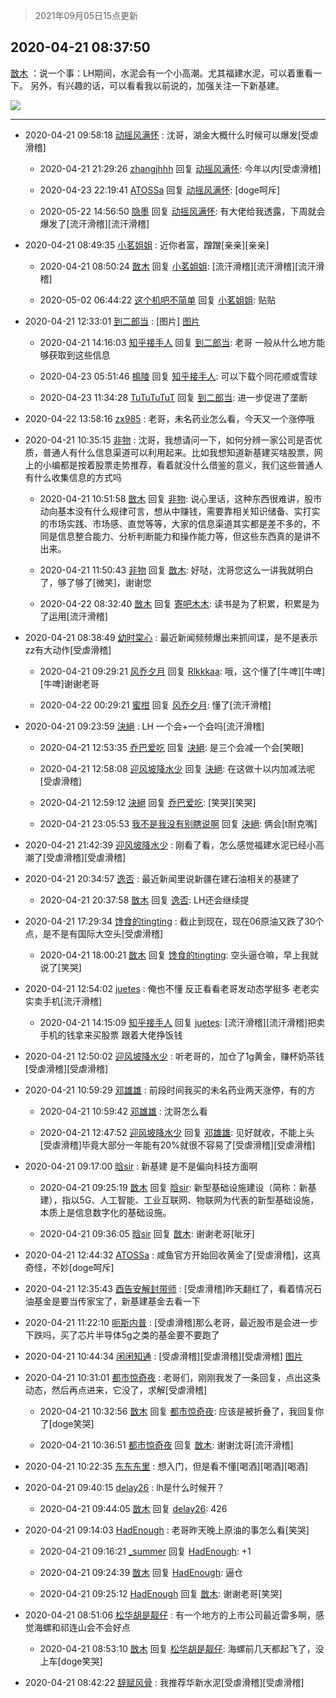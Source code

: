 > 2021年09月05日15点更新
<link rel="stylesheet" href="https://cdn.jsdelivr.net/gh/taotie6/sampleJSON@main/css/photo_show.css">


 ## 2020-04-21 08:37:50 

 [㪚木](https://www.coolapk.com/feed/18220348?shareKey=OGE5ODc2Nzg1ZGZkNjEzMTc1NGI~) ：说一个事：LH期间，水泥会有一个小高潮。尤其福建水泥，可以着重看一下。
另外，有兴趣的话，可以看看我以前说的，加强关注一下新基建。 

<div class="album">
<img class="img-item" src="http://image.coolapk.com/feed/2020/0421/08/1081091_d617233d_9469_8003@1280x1554.jpeg" />
</div>

 ------- 

- 2020-04-21 09:58:18 [动摇风满怀](uid=2908614) : 沈哥，湖金大概什么时候可以爆发[受虐滑稽] 

    - 2020-04-21 21:29:26 [zhangjhhh](uid=1306301) 回复 [动摇风满怀](uid=2908614): 今年以内[受虐滑稽] 

    - 2020-04-23 22:19:41 [ATOSSa](uid=2489532) 回复 [动摇风满怀](uid=2908614): [doge呵斥] 

    - 2020-05-22 14:56:50 [隐墨](uid=683778) 回复 [动摇风满怀](uid=2908614): 有大佬给我透露，下周就会爆发了[流汗滑稽][流汗滑稽] 

- 2020-04-21 08:49:35 [小茗姐姐](uid=2225525) : 近你者富，蹭蹭[亲亲][亲亲] 

    - 2020-04-21 08:50:24 [㪚木](uid=1081091) 回复 [小茗姐姐](uid=2225525): [流汗滑稽][流汗滑稽][流汗滑稽] 

    - 2020-05-02 06:44:22 [这个机吧不简单](uid=1906762) 回复 [小茗姐姐](uid=2225525): 贴贴 

- 2020-04-21 12:33:01 [到二郎当](uid=3513273) : [图片] [图片](http://image.coolapk.com/feed/2020/0421/12/3513273_e2f969c5_3517_5405@749x286.jpeg)

    - 2020-04-21 14:16:03 [知乎接手人](uid=1785267) 回复 [到二郎当](uid=3513273): 老哥 一般从什么地方能够获取到这些信息 

    - 2020-04-23 05:51:46 [樢陵](uid=957352) 回复 [知乎接手人](uid=1785267): 可以下载个同花顺或雪球 

    - 2020-04-23 11:34:28 [TuTuTuTuT](uid=1433312) 回复 [到二郎当](uid=3513273): 进一步促进了垄断 

- 2020-04-22 13:58:16 [zx985](uid=58459) : 老哥，未名药业怎么看，今天又一个涨停哦 

- 2020-04-21 10:35:15 [非物](uid=2190248) : 沈哥，我想请问一下，如何分辨一家公司是否优质，普通人有什么信息渠道可以利用起来。比如我想知道新基建买啥股票，网上的小编都是按着股票走势推荐，看着就没什么借鉴的意义，我们这些普通人有什么收集信息的方式吗 

    - 2020-04-21 10:51:58 [㪚木](uid=1081091) 回复 [非物](uid=2190248): 说心里话，这种东西很难讲，股市动向基本没有什么规律可言，想从中赚钱，需要靠相关知识储备、实打实的市场实践、市场感、直觉等等，大家的信息渠道其实都是差不多的，不同是信息整合能力、分析判断能力和操作能力等，但这些东西真的是讲不出来。 

    - 2020-04-21 11:50:43 [非物](uid=2190248) 回复 [㪚木](uid=1081091): 好哒，沈哥您这么一讲我就明白了，够了够了[微笑]，谢谢您 

    - 2020-04-22 08:32:40 [㪚木](uid=1081091) 回复 [寄吧木木](uid=1811711): 读书是为了积累，积累是为了运用[流汗滑稽] 

- 2020-04-21 08:38:49 [幼时棠心](uid=1017379) : 最近新闻频频爆出来抓间谍，是不是表示zz有大动作[受虐滑稽] 

    - 2020-04-21 09:29:21 [风乔夕月](uid=2725527) 回复 [Rlkkkaa](uid=464831): 哦，这个懂了[牛啤][牛啤][牛啤]谢谢老哥 

    - 2020-04-22 00:29:21 [蜜柑](uid=1097842) 回复 [风乔夕月](uid=2725527): 懂了[流汗滑稽] 

- 2020-04-21 09:23:59 [決絕](uid=2288436) : LH  一个会+一个会吗[流汗滑稽] 

    - 2020-04-21 12:53:35 [乔巴爱吃](uid=927862) 回复 [決絕](uid=2288436): 是三个会减一个会[笑眼] 

    - 2020-04-21 12:58:08 [迎风坡降水少](uid=1967135) 回复 [決絕](uid=2288436): 在这做十以内加减法呢[受虐滑稽] 

    - 2020-04-21 12:59:12 [決絕](uid=2288436) 回复 [乔巴爱吃](uid=927862): [笑哭][笑哭] 

    - 2020-04-21 23:05:53 [我不是我没有别瞎说啊](uid=2231912) 回复 [決絕](uid=2288436): 俩会[t耐克嘴] 

- 2020-04-21 21:42:39 [迎风坡降水少](uid=1967135) : 刚看了看，怎么感觉福建水泥已经小高潮了[受虐滑稽][受虐滑稽] 

- 2020-04-21 20:34:57 [逸否](uid=2397582) : 最近新闻里说新疆在建石油相关的基建了 

    - 2020-04-21 20:37:58 [㪚木](uid=1081091) 回复 [逸否](uid=2397582): LH还会继续提 

- 2020-04-21 17:29:34 [馋食的tingting](uid=1031786) : 截止到现在，现在06原油又跌了30个点，是不是有国际大空头[受虐滑稽] 

    - 2020-04-21 18:00:21 [㪚木](uid=1081091) 回复 [馋食的tingting](uid=1031786): 空头逼仓嘛，早上我就说了[笑哭] 

- 2020-04-21 12:54:02 [juetes](uid=2011119) : 俺也不懂 反正看看老哥发动态学挺多 老老实实卖手机[流汗滑稽] 

    - 2020-04-21 14:15:09 [知乎接手人](uid=1785267) 回复 [juetes](uid=2011119): [流汗滑稽][流汗滑稽]把卖手机的钱拿来买股票 跟着大佬挣饭钱 

- 2020-04-21 12:50:02 [迎风坡降水少](uid=1967135) : 听老哥的，加仓了1g黄金，赚杯奶茶钱[受虐滑稽][受虐滑稽] 

- 2020-04-21 10:59:29 [邓雄雄](uid=1054403) : 前段时间我买的未名药业两天涨停，有的方 

    - 2020-04-21 10:59:42 [邓雄雄](uid=1054403) : 沈哥怎么看 

    - 2020-04-21 12:47:52 [迎风坡降水少](uid=1967135) 回复 [邓雄雄](uid=1054403): 见好就收，不能上头[受虐滑稽]毕竟大部分一年能有20%就很不容易了[受虐滑稽][受虐滑稽] 

- 2020-04-21 09:17:00 [晗sir](uid=1868865) : 新基建  是不是偏向科技方面啊 

    - 2020-04-21 09:25:19 [㪚木](uid=1081091) 回复 [晗sir](uid=1868865): 新型基础设施建设（简称：新基建），指以5G、人工智能、工业互联网、物联网为代表的新型基础设施，本质上是信息数字化的基础设施。 

    - 2020-04-21 09:36:05 [晗sir](uid=1868865) 回复 [㪚木](uid=1081091): 谢谢老哥[呲牙] 

- 2020-04-21 12:44:32 [ATOSSa](uid=2489532) : 咸鱼官方开始回收黄金了[受虐滑稽]，这真奇怪，不妙[doge呵斥] 

- 2020-04-21 12:35:43 [酉告安解封带师](uid=1199540) : [受虐滑稽]昨天翻红了，看着情况石油基金是要当传家宝了，新基建基金去看一下 

- 2020-04-21 11:22:10 [呃斯内普](uid=3032124) : [受虐滑稽]那么老哥，最近股市是会进一步下跌吗，买了芯片半导体5g之类的基金要不要跑了 

- 2020-04-21 10:44:34 [闲闲知通](uid=1703409) : [受虐滑稽][受虐滑稽][受虐滑稽] [图片](http://image.coolapk.com/feed/2020/0421/10/1703409_4b20679e_7073_958@1033x597.jpeg)

- 2020-04-21 10:31:01 [都市惊奇夜](uid=1326128) : 老哥们，刚刚我发了一条回复，点出这条动态，然后再点进来，它没了，求解[受虐滑稽] 

    - 2020-04-21 10:32:56 [㪚木](uid=1081091) 回复 [都市惊奇夜](uid=1326128): 应该是被折叠了，我回复你了[doge笑哭] 

    - 2020-04-21 10:36:51 [都市惊奇夜](uid=1326128) 回复 [㪚木](uid=1081091): 谢谢沈哥[流汗滑稽] 

- 2020-04-21 10:22:35 [东东东里](uid=645055) : 想入门，但是看不懂[喝酒][喝酒][喝酒] 

- 2020-04-21 09:40:15 [delay26](uid=2369222) : lh是什么时候开？ 

    - 2020-04-21 09:44:05 [㪚木](uid=1081091) 回复 [delay26](uid=2369222): 426 

- 2020-04-21 09:14:03 [HadEnough](uid=1414410) : 老哥昨天晚上原油的事怎么看[笑哭] 

    - 2020-04-21 09:16:21 [_summer](uid=1286651) 回复 [HadEnough](uid=1414410): +1 

    - 2020-04-21 09:24:39 [㪚木](uid=1081091) 回复 [HadEnough](uid=1414410): 逼仓 

    - 2020-04-21 09:25:12 [HadEnough](uid=1414410) 回复 [㪚木](uid=1081091): 谢谢老哥[笑哭] 

- 2020-04-21 08:51:06 [松华胡是靓仔](uid=692318) : 有一个地方的上市公司最近雷多啊，感觉海螺和祁连山会不会好点 

    - 2020-04-21 08:53:10 [㪚木](uid=1081091) 回复 [松华胡是靓仔](uid=692318): 海螺前几天都起飞了，没上车[doge笑哭] 

- 2020-04-21 08:42:22 [辞赋风骨](uid=875865) : 我推荐华新水泥[受虐滑稽][受虐滑稽] 


